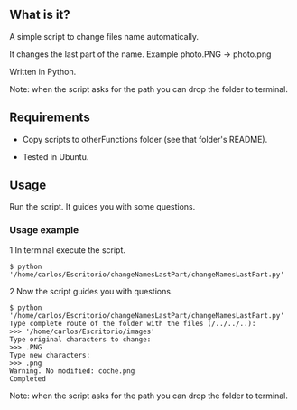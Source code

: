 ## What is it?

A simple script to change files name automatically.

It changes the last part of the name. Example photo.PNG -> photo.png

Written in Python.

Note: when the script asks for the path you can drop the folder to terminal.

## Requirements

- Copy scripts to otherFunctions folder (see that folder's README).

- Tested in Ubuntu.

## Usage

Run the script. It guides you with some questions.

### Usage example

1 In terminal execute the script.

```
$ python '/home/carlos/Escritorio/changeNamesLastPart/changeNamesLastPart.py' 
```

2 Now the script guides you with questions.

```
$ python '/home/carlos/Escritorio/changeNamesLastPart/changeNamesLastPart.py' 
Type complete route of the folder with the files (/../../..):
>>> '/home/carlos/Escritorio/images' 
Type original characters to change:
>>> .PNG
Type new characters:
>>> .png
Warning. No modified: coche.png
Completed

```

Note: when the script asks for the path you can drop the folder to terminal.

